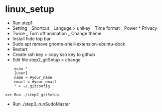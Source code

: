 # linux_setup

-   Run step1
-   Setting
    _ Shortcut
    _ Languge > unikey
    _ Time format
    _ Power \* Privacy
-   Twice
    _ Turn off animation
    _ Change theme
-   Install hide top bar
-   Sudo apt remove gnome-shell-extension-ubuntu-dock
-   Restart
-   Create ssh key > copy ssh key to github
-   Edit file step2_gitSetup > change

```
    echo "
    [user]
    name = #your_name
    email = #your_email
    " > ~/.gitconfig
```

    >>> Run ./step2_gitSetup

-   Run ./step3_runSudoMaster
